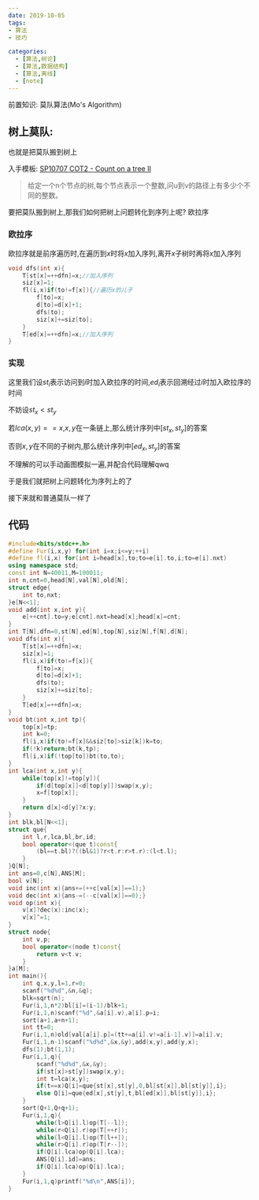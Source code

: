 ```yaml
---
date: 2019-10-05
tags:
- 算法
- 技巧

categories:
  - [算法,树论]
  - [算法,数据结构]
  - [算法,离线]
  - [note]
---
```

前置知识: 莫队算法(Mo's Algorithm)

## 树上莫队:

也就是把莫队搬到树上

入手模板: [SP10707 COT2 - Count on a tree II](https://www.luogu.com.cn/problem/SP10707)

> 给定一个n个节点的树,每个节点表示一个整数,问u到v的路径上有多少个不同的整数。

要把莫队搬到树上,那我们如何把树上问题转化到序列上呢? 欧拉序

### 欧拉序

欧拉序就是前序遍历时,在遍历到$x$时将$x$加入序列,离开$x$子树时再将$x$加入序列

```cpp
void dfs(int x){
    T[st[x]=++dfn]=x;//加入序列
    siz[x]=1;
    fl(i,x)if(to!=f[x]){//遍历x的儿子
        f[to]=x;
        d[to]=d[x]+1;
        dfs(to);
        siz[x]+=siz[to];
    }
    T[ed[x]=++dfn]=x;//加入序列
}
```

### 实现

这里我们设$st_i$表示访问到$i$时加入欧拉序的时间,$ed_i$表示回溯经过$i$时加入欧拉序的时间

不妨设$st_x<st_y$

若$lca(x,y)==x$,$x,y$在一条链上,那么统计序列中$[st_x,st_y]$的答案

否则$x,y$在不同的子树内,那么统计序列中$[ed_x,st_y]$的答案

不理解的可以手动画图模拟一遍,并配合代码理解qwq

于是我们就把树上问题转化为序列上的了

接下来就和普通莫队一样了

## 代码

```cpp
#include<bits/stdc++.h>
#define Fur(i,x,y) for(int i=x;i<=y;++i)
#define fl(i,x) for(int i=head[x],to;to=e[i].to,i;to=e[i].nxt)
using namespace std;
const int N=40011,M=100011;
int n,cnt=0,head[N],val[N],old[N];
struct edge{
    int to,nxt;
}e[N<<1];
void add(int x,int y){
    e[++cnt].to=y;e[cnt].nxt=head[x];head[x]=cnt;
}
int T[N],dfn=0,st[N],ed[N],top[N],siz[N],f[N],d[N];
void dfs(int x){
    T[st[x]=++dfn]=x;
    siz[x]=1;
    fl(i,x)if(to!=f[x]){
        f[to]=x;
        d[to]=d[x]+1;
        dfs(to);
        siz[x]+=siz[to];
    }
    T[ed[x]=++dfn]=x;
}
void bt(int x,int tp){
    top[x]=tp;
    int k=0;
    fl(i,x)if(to!=f[x]&&siz[to]>siz[k])k=to;
    if(!k)return;bt(k,tp);
    fl(i,x)if(!top[to])bt(to,to);
}
int lca(int x,int y){
    while(top[x]!=top[y]){
        if(d[top[x]]<d[top[y]])swap(x,y);
        x=f[top[x]];
    }
    return d[x]<d[y]?x:y;
}
int blk,bl[N<<1];
struct que{
    int l,r,lca,bl,br,id;
    bool operator<(que t)const{
        (bl==t.bl)?((bl&1)?r<t.r:r>t.r):(l<t.l);
    }
}Q[N];
int ans=0,c[N],ANS[M];
bool v[N];
void inc(int x){ans+=(++c[val[x]]==1);}
void dec(int x){ans-=(--c[val[x]]==0);}
void op(int x){
    v[x]?dec(x):inc(x);
    v[x]^=1;
}
struct node{
    int v,p;
    bool operator<(node t)const{
        return v<t.v;
    }
}a[M];
int main(){
    int q,x,y,l=1,r=0;
    scanf("%d%d",&n,&q);
    blk=sqrt(n);
    Fur(i,1,n*2)bl[i]=(i-1)/blk+1;
    Fur(i,1,n)scanf("%d",&a[i].v),a[i].p=i;
    sort(a+1,a+n+1);
    int tt=0;
    Fur(i,1,n)old[val[a[i].p]=(tt+=a[i].v!=a[i-1].v)]=a[i].v;
    Fur(i,1,n-1)scanf("%d%d",&x,&y),add(x,y),add(y,x);
    dfs(1);bt(1,1);
    Fur(i,1,q){
        scanf("%d%d",&x,&y);
        if(st[x]>st[y])swap(x,y);
        int t=lca(x,y);
        if(t==x)Q[i]=que{st[x],st[y],0,bl[st[x]],bl[st[y]],i};
        else Q[i]=que{ed[x],st[y],t,bl[ed[x]],bl[st[y]],i};
    }
    sort(Q+1,Q+q+1);
    Fur(i,1,q){
        while(l>Q[i].l)op(T[--l]);
        while(r<Q[i].r)op(T[++r]);
        while(l<Q[i].l)op(T[l++]);
        while(r>Q[i].r)op(T[r--]);
        if(Q[i].lca)op(Q[i].lca);
        ANS[Q[i].id]=ans;
        if(Q[i].lca)op(Q[i].lca);
    }
    Fur(i,1,q)printf("%d\n",ANS[i]);
}
```